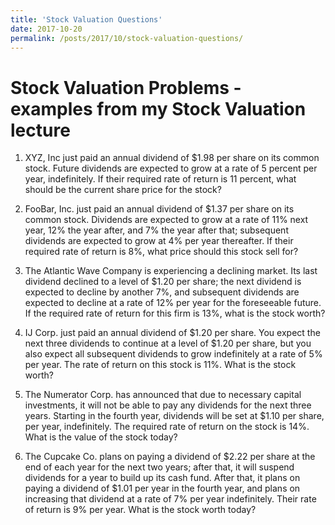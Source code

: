 ```yaml
---
title: 'Stock Valuation Questions'
date: 2017-10-20
permalink: /posts/2017/10/stock-valuation-questions/
---
```


Stock Valuation Problems - examples from my Stock Valuation lecture
======

1.	XYZ, Inc just paid an annual dividend of $1.98 per share on its common stock. Future dividends are expected to grow at a rate of 5 percent per year, indefinitely. If their required rate of return is 11 percent, what should be the current share price for the stock?

2.	FooBar, Inc. just paid an annual dividend of $1.37 per share on its common stock. Dividends are expected to grow at a rate of 11% next year, 12% the year after, and 7% the year after that; subsequent dividends are expected to grow at 4% per year thereafter. If their required rate of return is 8%, what price should this stock sell for?

3.	The Atlantic Wave Company is experiencing a declining market. Its last dividend declined to a level of $1.20 per share; the next dividend is expected to decline by another 7%, and subsequent dividends are expected to decline at a rate of 12% per year for the foreseeable future. If the required rate of return for this firm is 13%, what is the stock worth?

4.	IJ Corp. just paid an annual dividend of $1.20 per share. You expect the next three dividends to continue at a level of $1.20 per share, but you also expect all subsequent dividends to grow indefinitely at a rate of 5% per year. The rate of return on this stock is 11%. What is the stock worth?

5.	The Numerator Corp. has announced that due to necessary capital investments, it will not be able to pay any dividends for the next three years. Starting in the fourth year, dividends will be set at $1.10 per share, per year, indefinitely. The required rate of return on the stock is 14%. What is the value of the stock today?

6.	The Cupcake Co. plans on paying a dividend of $2.22 per share at the end of each year for the next two years; after that, it will suspend dividends for a year to build up its cash fund. After that, it plans on paying a dividend of $1.01 per year in the fourth year, and plans on increasing that dividend at a rate of 7% per year indefinitely. Their rate of return is 9% per year. What is the stock worth today?

